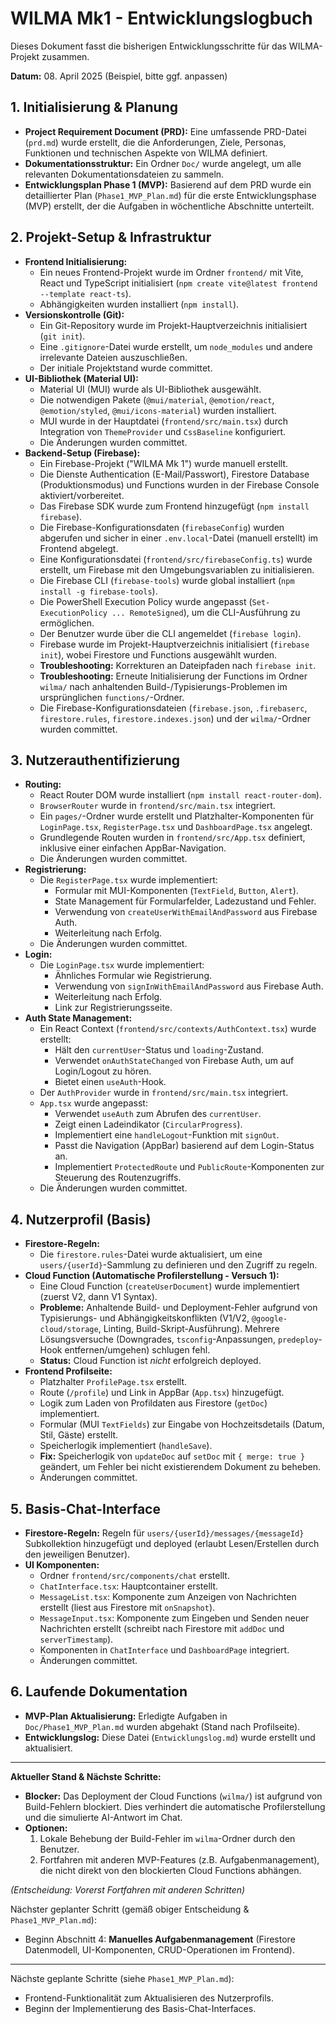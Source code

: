 # WILMA Mk1 - Entwicklungslogbuch

Dieses Dokument fasst die bisherigen Entwicklungsschritte für das WILMA-Projekt zusammen.

**Datum:** 08. April 2025 (Beispiel, bitte ggf. anpassen)

## 1. Initialisierung & Planung

- **Project Requirement Document (PRD):** Eine umfassende PRD-Datei (`prd.md`) wurde erstellt, die die Anforderungen, Ziele, Personas, Funktionen und technischen Aspekte von WILMA definiert.
- **Dokumentationsstruktur:** Ein Ordner `Doc/` wurde angelegt, um alle relevanten Dokumentationsdateien zu sammeln.
- **Entwicklungsplan Phase 1 (MVP):** Basierend auf dem PRD wurde ein detaillierter Plan (`Phase1_MVP_Plan.md`) für die erste Entwicklungsphase (MVP) erstellt, der die Aufgaben in wöchentliche Abschnitte unterteilt.

## 2. Projekt-Setup & Infrastruktur

- **Frontend Initialisierung:**
    - Ein neues Frontend-Projekt wurde im Ordner `frontend/` mit Vite, React und TypeScript initialisiert (`npm create vite@latest frontend --template react-ts`).
    - Abhängigkeiten wurden installiert (`npm install`).
- **Versionskontrolle (Git):**
    - Ein Git-Repository wurde im Projekt-Hauptverzeichnis initialisiert (`git init`).
    - Eine `.gitignore`-Datei wurde erstellt, um `node_modules` und andere irrelevante Dateien auszuschließen.
    - Der initiale Projektstand wurde committet.
- **UI-Bibliothek (Material UI):**
    - Material UI (MUI) wurde als UI-Bibliothek ausgewählt.
    - Die notwendigen Pakete (`@mui/material`, `@emotion/react`, `@emotion/styled`, `@mui/icons-material`) wurden installiert.
    - MUI wurde in der Hauptdatei (`frontend/src/main.tsx`) durch Integration von `ThemeProvider` und `CssBaseline` konfiguriert.
    - Die Änderungen wurden committet.
- **Backend-Setup (Firebase):**
    - Ein Firebase-Projekt ("WILMA Mk 1") wurde manuell erstellt.
    - Die Dienste Authentication (E-Mail/Passwort), Firestore Database (Produktionsmodus) und Functions wurden in der Firebase Console aktiviert/vorbereitet.
    - Das Firebase SDK wurde zum Frontend hinzugefügt (`npm install firebase`).
    - Die Firebase-Konfigurationsdaten (`firebaseConfig`) wurden abgerufen und sicher in einer `.env.local`-Datei (manuell erstellt) im Frontend abgelegt.
    - Eine Konfigurationsdatei (`frontend/src/firebaseConfig.ts`) wurde erstellt, um Firebase mit den Umgebungsvariablen zu initialisieren.
    - Die Firebase CLI (`firebase-tools`) wurde global installiert (`npm install -g firebase-tools`).
    - Die PowerShell Execution Policy wurde angepasst (`Set-ExecutionPolicy ... RemoteSigned`), um die CLI-Ausführung zu ermöglichen.
    - Der Benutzer wurde über die CLI angemeldet (`firebase login`).
    - Firebase wurde im Projekt-Hauptverzeichnis initialisiert (`firebase init`), wobei Firestore und Functions ausgewählt wurden.
    - **Troubleshooting:** Korrekturen an Dateipfaden nach `firebase init`.
    - **Troubleshooting:** Erneute Initialisierung der Functions im Ordner `wilma/` nach anhaltenden Build-/Typisierungs-Problemen im ursprünglichen `functions/`-Ordner.
    - Die Firebase-Konfigurationsdateien (`firebase.json`, `.firebaserc`, `firestore.rules`, `firestore.indexes.json`) und der `wilma/`-Ordner wurden committet.

## 3. Nutzerauthentifizierung

- **Routing:**
    - React Router DOM wurde installiert (`npm install react-router-dom`).
    - `BrowserRouter` wurde in `frontend/src/main.tsx` integriert.
    - Ein `pages/`-Ordner wurde erstellt und Platzhalter-Komponenten für `LoginPage.tsx`, `RegisterPage.tsx` und `DashboardPage.tsx` angelegt.
    - Grundlegende Routen wurden in `frontend/src/App.tsx` definiert, inklusive einer einfachen AppBar-Navigation.
    - Die Änderungen wurden committet.
- **Registrierung:**
    - Die `RegisterPage.tsx` wurde implementiert:
        - Formular mit MUI-Komponenten (`TextField`, `Button`, `Alert`).
        - State Management für Formularfelder, Ladezustand und Fehler.
        - Verwendung von `createUserWithEmailAndPassword` aus Firebase Auth.
        - Weiterleitung nach Erfolg.
    - Die Änderungen wurden committet.
- **Login:**
    - Die `LoginPage.tsx` wurde implementiert:
        - Ähnliches Formular wie Registrierung.
        - Verwendung von `signInWithEmailAndPassword` aus Firebase Auth.
        - Weiterleitung nach Erfolg.
        - Link zur Registrierungsseite.
- **Auth State Management:**
    - Ein React Context (`frontend/src/contexts/AuthContext.tsx`) wurde erstellt:
        - Hält den `currentUser`-Status und `loading`-Zustand.
        - Verwendet `onAuthStateChanged` von Firebase Auth, um auf Login/Logout zu hören.
        - Bietet einen `useAuth`-Hook.
    - Der `AuthProvider` wurde in `frontend/src/main.tsx` integriert.
    - `App.tsx` wurde angepasst:
        - Verwendet `useAuth` zum Abrufen des `currentUser`.
        - Zeigt einen Ladeindikator (`CircularProgress`).
        - Implementiert eine `handleLogout`-Funktion mit `signOut`.
        - Passt die Navigation (AppBar) basierend auf dem Login-Status an.
        - Implementiert `ProtectedRoute` und `PublicRoute`-Komponenten zur Steuerung des Routenzugriffs.
    - Die Änderungen wurden committet.

## 4. Nutzerprofil (Basis)

- **Firestore-Regeln:**
    - Die `firestore.rules`-Datei wurde aktualisiert, um eine `users/{userId}`-Sammlung zu definieren und den Zugriff zu regeln.
- **Cloud Function (Automatische Profilerstellung - Versuch 1):**
    - Eine Cloud Function (`createUserDocument`) wurde implementiert (zuerst V2, dann V1 Syntax).
    - **Probleme:** Anhaltende Build- und Deployment-Fehler aufgrund von Typisierungs- und Abhängigkeitskonflikten (V1/V2, `@google-cloud/storage`, Linting, Build-Skript-Ausführung). Mehrere Lösungsversuche (Downgrades, `tsconfig`-Anpassungen, `predeploy`-Hook entfernen/umgehen) schlugen fehl.
    - **Status:** Cloud Function ist *nicht* erfolgreich deployed.
- **Frontend Profilseite:**
    - Platzhalter `ProfilePage.tsx` erstellt.
    - Route (`/profile`) und Link in AppBar (`App.tsx`) hinzugefügt.
    - Logik zum Laden von Profildaten aus Firestore (`getDoc`) implementiert.
    - Formular (MUI `TextFields`) zur Eingabe von Hochzeitsdetails (Datum, Stil, Gäste) erstellt.
    - Speicherlogik implementiert (`handleSave`).
    - **Fix:** Speicherlogik von `updateDoc` auf `setDoc` mit `{ merge: true }` geändert, um Fehler bei nicht existierendem Dokument zu beheben.
    - Änderungen committet.

## 5. Basis-Chat-Interface

- **Firestore-Regeln:** Regeln für `users/{userId}/messages/{messageId}` Subkollektion hinzugefügt und deployed (erlaubt Lesen/Erstellen durch den jeweiligen Benutzer).
- **UI Komponenten:**
    - Ordner `frontend/src/components/chat` erstellt.
    - `ChatInterface.tsx`: Hauptcontainer erstellt.
    - `MessageList.tsx`: Komponente zum Anzeigen von Nachrichten erstellt (liest aus Firestore mit `onSnapshot`).
    - `MessageInput.tsx`: Komponente zum Eingeben und Senden neuer Nachrichten erstellt (schreibt nach Firestore mit `addDoc` und `serverTimestamp`).
    - Komponenten in `ChatInterface` und `DashboardPage` integriert.
    - Änderungen committet.

## 6. Laufende Dokumentation

- **MVP-Plan Aktualisierung:** Erledigte Aufgaben in `Doc/Phase1_MVP_Plan.md` wurden abgehakt (Stand nach Profilseite).
- **Entwicklungslog:** Diese Datei (`Entwicklungslog.md`) wurde erstellt und aktualisiert.

---

**Aktueller Stand & Nächste Schritte:**

- **Blocker:** Das Deployment der Cloud Functions (`wilma/`) ist aufgrund von Build-Fehlern blockiert. Dies verhindert die automatische Profilerstellung und die simulierte AI-Antwort im Chat.
- **Optionen:**
    1.  Lokale Behebung der Build-Fehler im `wilma`-Ordner durch den Benutzer.
    2.  Fortfahren mit anderen MVP-Features (z.B. Aufgabenmanagement), die nicht direkt von den blockierten Cloud Functions abhängen.

*(Entscheidung: Vorerst Fortfahren mit anderen Schritten)*

Nächster geplanter Schritt (gemäß obiger Entscheidung & `Phase1_MVP_Plan.md`):
- Beginn Abschnitt 4: **Manuelles Aufgabenmanagement** (Firestore Datenmodell, UI-Komponenten, CRUD-Operationen im Frontend).

---

Nächste geplante Schritte (siehe `Phase1_MVP_Plan.md`):
- Frontend-Funktionalität zum Aktualisieren des Nutzerprofils.
- Beginn der Implementierung des Basis-Chat-Interfaces. 